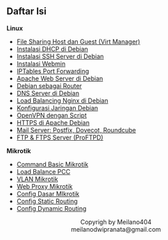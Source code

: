 ## Daftar Isi

  <summary><strong>Linux</strong></summary>

  - [File Sharing Host dan Guest (Virt Manager)](./linux/file-sharing-host-dan-guest-virt-manager.md)
  - [Instalasi DHCP di Debian](./linux/instalasi-dhcp-debian.md)
  - [Instalasi SSH Server di Debian](./linux/instalasi-ssh-server-debian.md)
  - [Instalasi Webmin](./linux/instalasi-webmin.md)
  - [IPTables Port Forwarding](./linux/iptables-port-forwarding.md)
  - [Apache Web Server di Debian](./linux/konfigurasi-apache-webserver-debian.md)
  - [Debian sebagai Router](./linux/konfigurasi-debian-sebagai-router.md)
  - [DNS Server di Debian](./linux/konfigurasi-dnsserver-di-debian.md)
  - [Load Balancing Nginx di Debian](./linux/konfigurasi-load-balancing-nginx-di-debian.md)
  - [Konfigurasi Jaringan Debian](./linux/konfigurasi-network-debian.md)
  - [OpenVPN dengan Script](./linux/konfigurasi-openvpn-script-debian.md)
  - [HTTPS di Apache Debian](./linux/konfigurasi-webserver-apache-https-debian.md)
  - [Mail Server: Postfix, Dovecot, Roundcube](./linux/postfix-dovecot-roundcube-mailserver.md)
  - [FTP & FTPS Server (ProFTPD)](./linux/proftpd-ftp-ftps.md)



  <summary><strong>Mikrotik</strong></summary>
  
  - [Command Basic Mikrotik](./mikrotik/001-CommandBasicMIkrotik.md)
  - [Load Balance PCC](./mikrotik/003-LoadBalancePCC.md)
  - [VLAN Mikrotik](./mikrotik/004-VlanMikrotik.md)
  - [Web Proxy Mikrotik](./mikrotik/mikrotik-web-proxy.md)
  - [Config Dasar MIkrotik](./mikrotik/002-ConfigDasarMIkrotik.md)
  - [Config Static Routing](./mikrotik/002-static-routing.md)
  - [Config Dynamic Routing](./mikrotik/000-dynamic-routing-ospf-rip.md)





<center>Copyrigh by Meilano404</center>
<center>meilanodwipranata@gmail.com</center>


